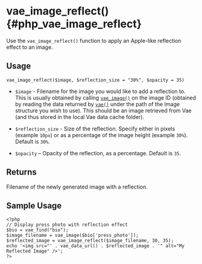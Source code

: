 # vae\_image\_reflect() {#php_vae_image_reflect}

Use the `vae_image_reflect()` function to apply an Apple-like reflection
effect to an image.

## Usage

`vae_image_reflect($image, $reflection_size = "30%", $opacity = 35)`

-   `$image` - Filename for the image you would like to add a
    reflection to. This is usually obtained by calling
    [`vae_image()`](#php_vae_image) on the image ID (obtained by reading
    the data returned by [`vae()`](#php_vae) under the path of the Image
    structure you wish to use). This should be an image retrieved from
    Vae (and thus stored in the local Vae data cache folder).

-   `$reflection_size` - Size of the reflection. Specify either in
    pixels (example `10px`) or as a percentage of the image height
    (example `30%`). Default is `30%`.

-   `$opacity` – Opacity of the reflection, as a percentage. Default is
    `35`.

## Returns

Filename of the newly generated image with a reflection.

## Sample Usage

    <?php
    // Display press photo with reflection effect
    $bio = vae_find("bio");
    $image_filename = vae_image($bio['press_photo']);
    $reflected_image = vae_image_reflect($image_filename, 30, 35);
    echo '<img src="' . vae_data_url() . $reflected_image . '" alt="My Reflected Image" />';
    ?>
